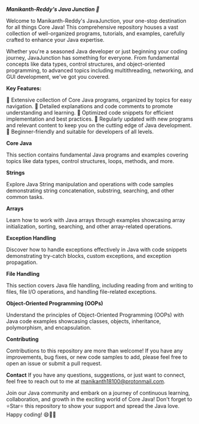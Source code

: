 _**Manikanth-Reddy's Java Junction 🚀**_

Welcome to Manikanth-Reddy's JavaJunction, your one-stop destination for all things Core Java! This comprehensive repository houses a vast collection of well-organized programs, tutorials, and examples, carefully crafted to enhance your Java expertise.

Whether you're a seasoned Java developer or just beginning your coding journey, JavaJunction has something for everyone. From fundamental concepts like data types, control structures, and object-oriented programming, to advanced topics including multithreading, networking, and GUI development, we've got you covered.

**Key Features:**

🔹 Extensive collection of Core Java programs, organized by topics for easy navigation.
🔹 Detailed explanations and code comments to promote understanding and learning.
🔹 Optimized code snippets for efficient implementation and best practices.
🔹 Regularly updated with new programs and relevant content to keep you on the cutting edge of Java development.
🔹 Beginner-friendly and suitable for developers of all levels.


**Core Java**

This section contains fundamental Java programs and examples covering topics like data types, control structures, loops, methods, and more.

**Strings**

Explore Java String manipulation and operations with code samples demonstrating string concatenation, substring, searching, and other common tasks.

**Arrays**

Learn how to work with Java arrays through examples showcasing array initialization, sorting, searching, and other array-related operations.

**Exception Handling**

Discover how to handle exceptions effectively in Java with code snippets demonstrating try-catch blocks, custom exceptions, and exception propagation.

**File Handling**

This section covers Java file handling, including reading from and writing to files, file I/O operations, and handling file-related exceptions.

**Object-Oriented Programming (OOPs)**

Understand the principles of Object-Oriented Programming (OOPs) with Java code examples showcasing classes, objects, inheritance, polymorphism, and encapsulation.

**Contributing**

Contributions to this repository are more than welcome! If you have any improvements, bug fixes, or new code samples to add, please feel free to open an issue or submit a pull request.

**Contact**
If you have any questions, suggestions, or just want to connect, feel free to reach out to me at manikanth18100@protonmail.com.

Join our Java community and embark on a journey of continuous learning, collaboration, and growth in the exciting world of Core Java! Don't forget to ⭐️Star⭐️ this repository to show your support and spread the Java love. Happy coding! 😄👨‍💻
